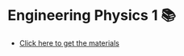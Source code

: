 # Engineering Physics 1 📚
- [Click here to get the materials](https://drive.google.com/drive/folders/1wPotPbfUTSDU5aqcdv-UVWNT0SYDnmBF?usp=sharing)